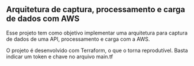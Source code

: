 ## Arquitetura de captura, processamento e carga de dados com AWS

Esse projeto tem como objetivo implementar uma arquitetura para captura de dados de uma API, processamento e carga com a AWS.

O projeto é desenvolvido com Terraform, o que o torna reprodutível. Basta indicar um token e chave no arquivo main.tf
